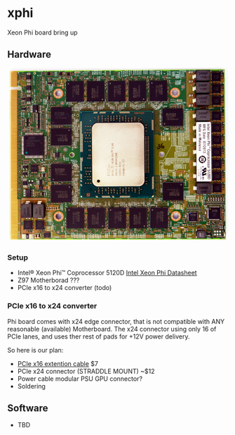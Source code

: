 # xphi
Xeon Phi board bring up

## Hardware

![PCB Top](img/5120d_top.jpg)
### Setup
 - Intel® Xeon Phi™ Coprocessor 5120D [Intel Xeon Phi Datasheet](http://www.intel.com/content/dam/www/public/us/en/documents/datasheets/xeon-phi-coprocessor-datasheet.pdf)
 - Z97 Motherborad ???
 - PCIe x16 to x24 converter (todo)

### PCIe x16 to x24 converter

Phi board comes with x24 edge connector, that is not compatible with ANY reasonable (available) Motherboard.
The x24 connector using only 16 of PCIe lanes, and uses ther rest of pads for +12V power delivery.

So here is our plan:

 - [PCIe x16 extention cable](http://amzn.com/B00D79EV0G) $7
 - PCIe x24 connector (STRADDLE MOUNT) ~$12
 - Power cable modular PSU GPU connector?
 - Soldering

## Software
 - TBD

